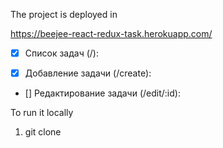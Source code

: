 The project is deployed in

https://beejee-react-redux-task.herokuapp.com/

- [x]  Список задач (/):

- [x] Добавление задачи (/create):

- [] Редактирование задачи (/edit/:id):

To run it locally

1. git clone
